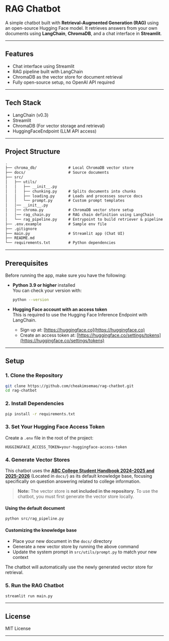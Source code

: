 # RAG Chatbot

A simple chatbot built with **Retrieval-Augmented Generation (RAG)** using an open-source Hugging Face model. It retrieves answers from your own documents using **LangChain**, **ChromaDB**, and a chat interface in **Streamlit**.

---

## Features

- Chat interface using Streamlit
- RAG pipeline built with LangChain
- ChromaDB as the vector store for document retrieval
- Fully open-source setup, no OpenAI API required

---

## Tech Stack

- LangChain (v0.3)
- Streamlit
- ChromaDB (For vector storage and retrieval)
- HuggingFaceEndpoint (LLM API access)

---

## Project Structure

```txt
.
├── chroma_db/              # Local ChromaDB vector store
├── docs/                   # Source documents
├── src/
│   ├── utils/
│   │   ├── __init__.py
│   │   ├── chunking.py     # Splits documents into chunks
│   │   ├── loading.py      # Loads and processes source docs
│   │   └── prompt.py       # Custom prompt templates
│   │── __init__.py
│   │── chroma.py           # ChromaDB vector store setup
│   │── rag_chain.py        # RAG chain definition using LangChain
│   └── rag_pipeline.py     # Entrypoint to build retriever & pipeline
├── .env.example            # Sample env file
├── .gitignore
├── main.py                 # Streamlit app (Chat UI)
├── README.md
└── requirements.txt        # Python dependencies
```

---

## Prerequisites

Before running the app, make sure you have the following:

- **Python 3.9 or higher** installed  
  You can check your version with:

  ```bash
  python --version
  ```

- **Hugging Face account with an access token**  
  This is required to use the Hugging Face Inference Endpoint with LangChain.  
  - Sign up at: [https://huggingface.co](https://huggingface.co)  
  - Create an access token at: [https://huggingface.co/settings/tokens](https://huggingface.co/settings/tokens)

---

## Setup

### 1. Clone the Repository

```bash
git clone https://github.com/cheakimsemao/rag-chatbot.git
cd rag-chatbot
```

### 2. Install Dependencies

```bash
pip install -r requirements.txt
```

### 3. Set Your Hugging Face Access Token

Create a `.env` file in the root of the project:

```env
HUGGINGFACE_ACCESS_TOKEN=your-huggingface-access-token
```

### 4. Generate Vector Stores

This chatbot uses the **[ABC College Student Handbook 2024–2025 and 2025-2026](https://handbook.college.harvard.edu)** (Located in `docs/`) as its default knowledge base, focusing specifically on question answering related to college information.

> **Note:** The vector store is **not included in the repository**. To use the chatbot, you must first generate the vector store locally.

#### Using the default document

```bash
python src/rag_pipeline.py
```

#### Customizing the knowledge base

- Place your new document in the `docs/` directory
- Generate a new vector store by running the above command
- Update the system prompt in `src/utils/prompt.py` to match your new context

The chatbot will automatically use the newly generated vector store for retrieval.

### 5. Run the RAG Chatbot

```bash
streamlit run main.py
```

---

## License

MIT License

---
